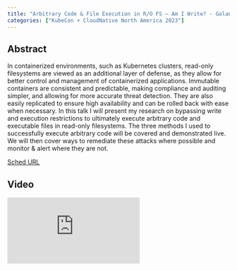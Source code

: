 ```yaml
---
title: "Arbitrary Code & File Execution in R/O FS – Am I Write? - Golan Myers, WithSecure"
categories: ["KubeCon + CloudNative North America 2023"]
---
```


## Abstract

In containerized environments, such as Kubernetes clusters, read-only filesystems are viewed as an additional layer of defense, as they allow for better control and management of containerized applications. Immutable containers are consistent and predictable, making compliance and auditing simpler, and allowing for more accurate threat detection. They are also easily replicated to ensure high availability and can be rolled back with ease when necessary. In this talk I will present my research on bypassing write and execution restrictions to ultimately execute arbitrary code and executable files in read-only filesystems. The three methods I used to successfully execute arbitrary code will be covered and demonstrated live. We will then cover ways to remediate these attacks where possible and monitor & alert where they are not.

[Sched URL](https://kccncna2023.sched.com/event/47f80c56c1c7365c1535a06648e4142a)

## Video

<iframe src="https://www.youtube.com/embed/jwdz-aYV5xE" frameborder="0" allow="accelerometer; autoplay; encrypted-media; gyroscope; picture-in-picture" allowfullscreen></iframe>
